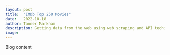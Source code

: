 ```yaml
---
layout: post
title:  "IMDb Top 250 Movies"
date:   2022-10-18
author: Tanner Markham
description: Getting data from the web using web scraping and API techinques!
image: 
---
```


Blog content
